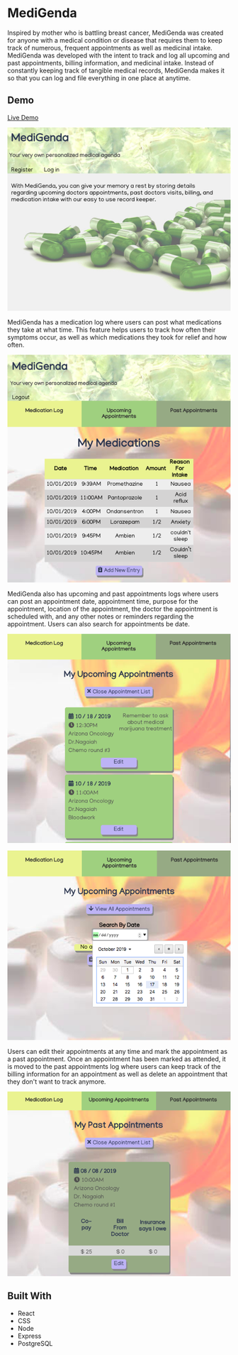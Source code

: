 # **MediGenda**

Inspired by mother who is battling breast cancer, MediGenda was created for anyone with a medical condition or disease that requires them to keep track of numerous, frequent appointments as well as medicinal intake. MediGenda was developed with the intent to track and log all upcoming and past appointments, billing information, and medicinal intake. Instead of constantly keeping track of tangible medical records, MediGenda makes it so that you can log and file everything in one place at anytime.  


## **Demo**

[Live Demo](https://medigenda-app.pratttarin.now.sh/)

![MediGenda screenshot](/src/images/medigendaHome.jpg)

MediGenda has a medication log where users can post what medications they take at what time. This feature helps users to track how often their symptoms occur, as well as which medications they took for relief and how often.

![MediGenda screenshot](/src/images/medlog.jpg)

MediGenda also has upcoming and past appointments logs where users can post an appointment date, appointment time, purpose for the appointment, location of the appointment, the doctor the appointment is scheduled with, and any other notes or reminders regarding the appointment. Users can also search for appointments be date. 

![MediGenda screenshot](/src/images/upcomingAppts.jpg)

![MediGenda screenshot](/src/images/searchDate.jpg)

 Users can edit their appointments at any time and mark the appointment as a past appointment. Once an appointment has been marked as attended, it is moved to the past appointments log where users can keep track of the billing information for an appointment as well as delete an appointment that they don't want to track anymore. 

![MediGenda screenshot](/src/images/pastAppt.jpg)

## **Built With**
* React
* CSS
* Node
* Express
* PostgreSQL






